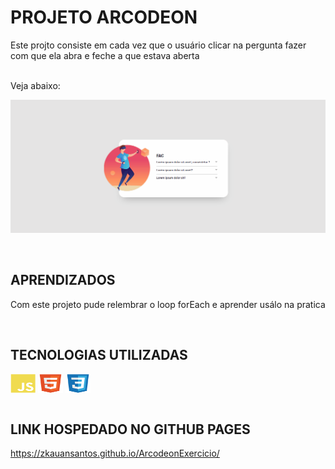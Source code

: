 # PROJETO ARCODEON 

Este projto consiste em cada vez que o usuário clicar na pergunta fazer com que ela abra e feche a que estava aberta

<br>
Veja abaixo:

<br>

[<img src="./src/imgs/arcodeon.gif.gif">](https://zkauansantos.github.io/ArcodeonExercicio/)

<br>

## APRENDIZADOS

Com este projeto pude relembrar o loop forEach e aprender usálo na pratica

<br>

## TECNOLOGIAS UTILIZADAS 



  <img align="center" alt="Js" height="30" width="40" src="https://raw.githubusercontent.com/devicons/devicon/master/icons/javascript/javascript-plain.svg">
  <img align="center" alt="HTML" height="30" width="40" src="https://raw.githubusercontent.com/devicons/devicon/master/icons/html5/html5-original.svg">
  <img align="center" alt="CSS" height="30" width="40" src="https://raw.githubusercontent.com/devicons/devicon/master/icons/css3/css3-original.svg">

  <br>
  <br>


  ## LINK HOSPEDADO NO GITHUB PAGES
  
  https://zkauansantos.github.io/ArcodeonExercicio/
